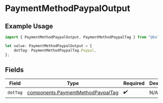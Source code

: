 # PaymentMethodPaypalOutput

## Example Usage

```typescript
import { PaymentMethodPaypalOutput, PaymentMethodPaypalTag } from "@boltpay/bolt-typescript-sdk/models/components";

let value: PaymentMethodPaypalOutput = {
    dotTag: PaymentMethodPaypalTag.Paypal,
};
```

## Fields

| Field                                                                                  | Type                                                                                   | Required                                                                               | Description                                                                            | Example                                                                                |
| -------------------------------------------------------------------------------------- | -------------------------------------------------------------------------------------- | -------------------------------------------------------------------------------------- | -------------------------------------------------------------------------------------- | -------------------------------------------------------------------------------------- |
| `dotTag`                                                                               | [components.PaymentMethodPaypalTag](../../models/components/paymentmethodpaypaltag.md) | :heavy_check_mark:                                                                     | N/A                                                                                    | paypal                                                                                 |